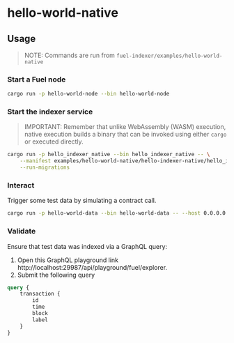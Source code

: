 # hello-world-native

## Usage

> NOTE: Commands are run from `fuel-indexer/examples/hello-world-native`

### Start a Fuel node

```bash
cargo run -p hello-world-node --bin hello-world-node
```

### Start the indexer service

> IMPORTANT: Remember that unlike WebAssembly (WASM) execution, native execution builds a binary
> that can be invoked using either `cargo` or executed directly.

```bash
cargo run -p hello_indexer_native --bin hello_indexer_native -- \
    --manifest examples/hello-world-native/hello-indexer-native/hello_indexer_native.manifest.yaml \
    --run-migrations
```

### Interact

Trigger some test data by simulating a contract call.

```bash
cargo run -p hello-world-data --bin hello-world-data -- --host 0.0.0.0:4000
```

### Validate

Ensure that test data was indexed via a GraphQL query:
  1. Open this GraphQL playground link http://localhost:29987/api/playground/fuel/explorer.
  2. Submit the following query

```graphql
query {
    transaction {
        id
        time
        block
        label
    }
}